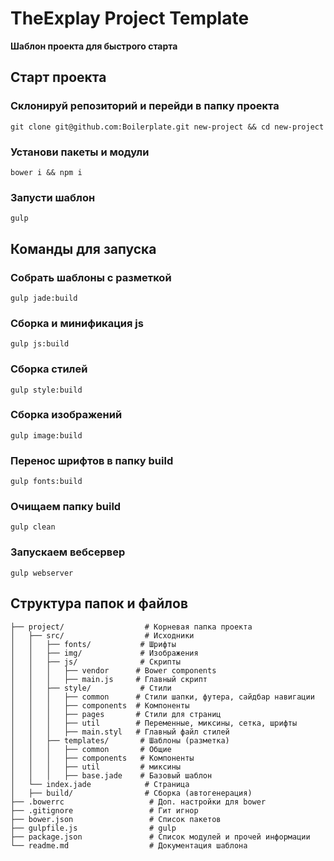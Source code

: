 # TheExplay Project Template
**Шаблон проекта для быстрого старта**


## Старт проекта

### Склонируй репозиторий и перейди в папку проекта
```
git clone git@github.com:Boilerplate.git new-project && cd new-project
```

### Установи пакеты и модули
```
bower i && npm i
```

### Запусти шаблон
```
gulp
```


## Команды для запуска

### Собрать шаблоны с разметкой
```
gulp jade:build
```

### Сборка и минификация js
```
gulp js:build
```

### Сборка стилей
```
gulp style:build
```

### Сборка изображений
```
gulp image:build
```

### Перенос шрифтов в папку build
```
gulp fonts:build
```

### Очищаем папку build
```
gulp clean
```

### Запускаем вебсервер
```
gulp webserver
```

## Структура папок и файлов
```
├── project/                  # Корневая папка проекта
│   ├── src/                  # Исходники
│   │   ├── fonts/           # Шрифты
│   │   ├── img/             # Изображения
│   │   ├── js/              # Скрипты
│   │   │   ├── vendor      # Bower components
│   │   │   ├── main.js     # Главный скрипт
│   │   ├── style/           # Стили
│   │   │   ├── common      # Стили шапки, футера, сайдбар навигации
│   │   │   ├── components  # Компоненты
│   │   │   ├── pages       # Стили для страниц
│   │   │   ├── util        # Переменные, миксины, сетка, шрифты
│   │   │   ├── main.styl   # Главный файл стилей
│   │   ├── templates/       # Шаблоны (разметка)
│   │   │   ├── common       # Общие 
│   │   │   ├── components   # Компоненты
│   │   │   ├── util         # миксины
│   │   │   ├── base.jade    # Базовый шаблон
│   └── index.jade            # Страница
│   ├── build/                # Сборка (автогенерация)
├── .bowerrc                   # Доп. настройки для bower
├── .gitignore                 # Гит игнор
├── bower.json                 # Список пакетов
├── gulpfile.js                # gulp
├── package.json               # Список модулей и прочей информации
└── readme.md                  # Документация шаблона
```


